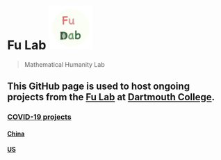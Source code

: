 # Fu Lab <img src="./images/Logo.png" alt="" width="100">

> Mathematical Humanity Lab



## This GitHub page is used to host ongoing projects from the [Fu Lab](https://www.dartmouth.edu/~fengfu/) at [Dartmouth College](https://home.dartmouth.edu).

### [COVID-19 projects](./covid-19.md)

#### [China](./covid-19/china.md)

#### [US](./covid-19/us.md)
